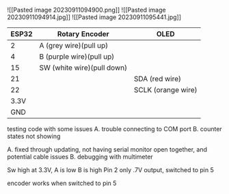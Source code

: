 ![[Pasted image 20230911094900.png]]
![[Pasted image 20230911094914.jpg]]
![[Pasted image 20230911095441.jpg]]

| ESP32 | Rotary Encoder                  | OLED |
| ----- | ------------------------------- | ---- |
| 2     | A        (grey wire)(pull up)              |      |
| 4     | B        (purple wire)(pull up) |      |
| 15    | SW      (white wire)(pull down) |      |
| 21    |                                 | SDA (red wire) |
| 22    |                                 | SCLK (orange wire)|
| 3.3V  |                                 |      |
| GND      |                                 |      |

testing code with some issues
A. trouble connecting to COM port
B. counter states not showing

A. fixed through updating, not having serial monitor open together, and potential cable issues 
B. debugging with multimeter

Sw high at 3.3V,
A is low
B is high
Pin 2 only .7V output, switched to pin 5

encoder works when switched to pin 5